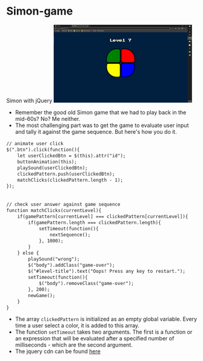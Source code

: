 # Simon-game
Simon with jQuery
![Simon game](/sounds/display.png)

+ Remember the good old Simon game that we had to play back in the mid-60s? No? Me neither.
+ The most challenging part was to get the game to evaluate user input and tally it against the game sequence. But here's how you do it.
```
// animate user click
$(".btn").click(function(){
    let userClickedBtn = $(this).attr("id");
    buttonAnimation(this);
    playSound(userClickedBtn);
    clickedPattern.push(userClickedBtn);
    matchClicks(clickedPattern.length - 1);
});


// check user answer against game sequence
function matchClicks(currentLevel){
    if(gamePattern[currentLevel] === clickedPattern[currentLevel]){
        if(gamePattern.length === clickedPattern.length){
            setTimeout(function(){
                nextSequence();
            }, 1000);
        }
    } else {
        playSound("wrong");
        $("body").addClass("game-over");
        $("#level-title").text("Oops! Press any key to restart.");
        setTimeout(function(){
            $("body").removeClass("game-over");
        }, 200);
        newGame();
    }
}
```
+ The array `clickedPattern` is initialized as an empty global variable. Every time a user select a color, it is added to this array.
+ The function `setTimeout` takes two arguments. The first is a function or an expression that will be evaluated after a specified number of milliseconds - which are 
the second argument.
+ The jquery cdn can be found [here](https://code.jquery.com)
